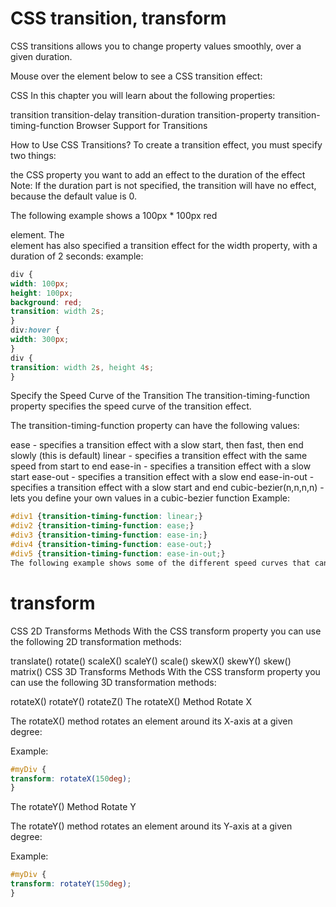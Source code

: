# CSS transition, transform

CSS transitions allows you to change property values smoothly, over a given duration.

Mouse over the element below to see a CSS transition effect:

CSS
In this chapter you will learn about the following properties:

transition
transition-delay
transition-duration
transition-property
transition-timing-function
Browser Support for Transitions

How to Use CSS Transitions?
To create a transition effect, you must specify two things:

the CSS property you want to add an effect to
the duration of the effect
Note: If the duration part is not specified, the transition will have no effect, because the default value is 0.

The following example shows a 100px * 100px red <div> element. The <div> element has also specified a transition effect for the width property, with a duration of 2 seconds:
example:
```css
div {
width: 100px;
height: 100px;
background: red;
transition: width 2s;
}
div:hover {
width: 300px;
}
div {
transition: width 2s, height 4s;
}
```
Specify the Speed Curve of the Transition
The transition-timing-function property specifies the speed curve of the transition effect.

The transition-timing-function property can have the following values:

ease - specifies a transition effect with a slow start, then fast, then end slowly (this is default)
linear - specifies a transition effect with the same speed from start to end
ease-in - specifies a transition effect with a slow start
ease-out - specifies a transition effect with a slow end
ease-in-out - specifies a transition effect with a slow start and end
cubic-bezier(n,n,n,n) - lets you define your own values in a cubic-bezier function
Example:
```css
#div1 {transition-timing-function: linear;}
#div2 {transition-timing-function: ease;}
#div3 {transition-timing-function: ease-in;}
#div4 {transition-timing-function: ease-out;}
#div5 {transition-timing-function: ease-in-out;}
The following example shows some of the different speed curves that can be used:
```
# transform
CSS 2D Transforms Methods
With the CSS transform property you can use the following 2D transformation methods:

translate()
rotate()
scaleX()
scaleY()
scale()
skewX()
skewY()
skew()
matrix()
CSS 3D Transforms Methods
With the CSS transform property you can use the following 3D transformation methods:

rotateX()
rotateY()
rotateZ()
The rotateX() Method
Rotate X

The rotateX() method rotates an element around its X-axis at a given degree:

Example:
```css
#myDiv {
transform: rotateX(150deg);
}
```
The rotateY() Method
Rotate Y

The rotateY() method rotates an element around its Y-axis at a given degree:

Example:
```css
#myDiv {
transform: rotateY(150deg);
}
```
